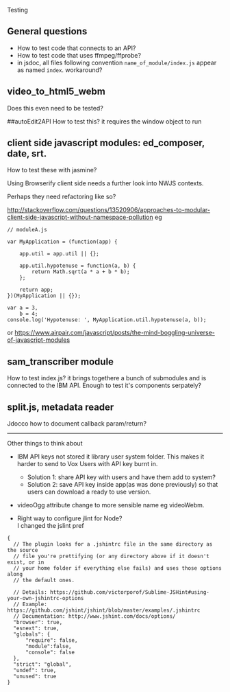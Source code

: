 Testing 

## General questions

- How to test code that connects to an API?
- How to test code that uses ffmpeg/ffprobe? 
- in jsdoc, all files following convention `name_of_module/index.js` appear as named `index`. workaround?

## video_to_html5_webm
Does this even need to be tested?

##autoEdit2API
How to test this? it requires the window object to run


## client side javascript modules: ed_composer, date, srt.

How to test these with jasmine?

Using Browserify client side needs a further look into NWJS contexts.

Perhaps they need refactoring like so?

http://stackoverflow.com/questions/13520906/approaches-to-modular-client-side-javascript-without-namespace-pollution
eg 

```
// moduleA.js

var MyApplication = (function(app) {

    app.util = app.util || {};

    app.util.hypotenuse = function(a, b) {
        return Math.sqrt(a * a + b * b);
    };

    return app;
})(MyApplication || {});

var a = 3,
    b = 4;
console.log('Hypotenuse: ', MyApplication.util.hypotenuse(a, b));
```

or https://www.airpair.com/javascript/posts/the-mind-boggling-universe-of-javascript-modules



## sam_transcriber module
How to test index.js? it brings togethere a bunch of submodules and is connected to the IBM API.
Enough to test it's components serpately?


## split.js, metadata reader
Jdocco how to document callback param/return?



--- 
Other things to think about 

- IBM API keys not stored it library user system folder. This makes it harder to send to Vox Users with API key burnt in. 
	- Solution 1: share API key with users and have them add to system?
	- Solution 2: save API key inside app(as was done previously) so that users can download a ready to use version.

- videoOgg attribute change to more sensible name eg videoWebm. 


- Right way to configure jlint for Node?  
I changed the jslint pref 

```
{
  // The plugin looks for a .jshintrc file in the same directory as the source
  // file you're prettifying (or any directory above if it doesn't exist, or in
  // your home folder if everything else fails) and uses those options along
  // the default ones.

  // Details: https://github.com/victorporof/Sublime-JSHint#using-your-own-jshintrc-options
  // Example: https://github.com/jshint/jshint/blob/master/examples/.jshintrc
  // Documentation: http://www.jshint.com/docs/options/
  "browser": true,
  "esnext": true,
  "globals": {
      "require": false,
      "module":false,
      "console": false
  },
  "strict": "global",
  "undef": true,
  "unused": true
}
```